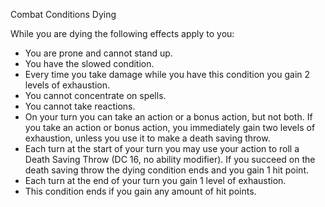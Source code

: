 Combat
Conditions
Dying
        <p>
          While you are dying the following effects apply to you:
        </p>
        <ul>
          <li>You are prone and cannot stand up.</li>
          <li>You have the slowed condition.</li>
          <li>Every time you take damage while you have this condition you gain 2 levels of exhaustion.</li>
          <li>You cannot concentrate on spells.</li>
          <li>You cannot take reactions.</li>
          <li>On your turn you can take an action or a bonus action, but not both. If you take an action or bonus action, you immediately gain two levels of exhaustion, unless you use it to make a death saving throw.</li>
          <li>Each turn at the start of your turn you may use your action to roll a Death Saving Throw (DC 16, no ability modifier). If you succeed on the death saving throw the dying condition ends and you gain 1 hit point.</li>
          <li>Each turn at the end of your turn you gain 1 level of exhaustion.</li>
          <li>This condition ends if you gain any amount of hit points.</li>
        </ul>
